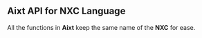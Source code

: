## **Aixt** API for NXC Language

All the functions in **Aixt** keep the same name of the **NXC** for ease.